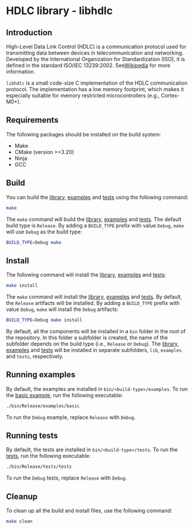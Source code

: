 # HDLC library - libhdlc

## Introduction

High-Level Data Link Control (HDLC) is a communication protocol used for transmitting data between devices in telecommunication and networking. Developed by the International Organization for Standardization (ISO), it is defined in the standard ISO/IEC 13239:2002. See[Wikipedia](https://en.wikipedia.org/wiki/High-Level_Data_Link_Control) for more information.

`libhdlc` is a small code-size C implementation of the HDLC communication protocol. The implementation has a low memory footprint, which makes it especially suitable for memory restricted microcontrollers (e.g., Cortex-M0+).

## Requirements

The following packages should be installed on the build system:

- Make
- CMake (version >=3.20)
- Ninja
- GCC

## Build

You can build the [library](./lib), [examples](./examples) and [tests](./tests) using the following command:

```sh
make
```

The `make` command will build the [library](./lib), [examples](./examples) and [tests](./tests). The default build type is `Release`. By adding a `BUILD_TYPE` prefix with value `Debug`, `make` will use `Debug` as the build type:

```sh
BUILD_TYPE=Debug make
```

## Install

The following command will install the [library](./lib), [examples](./examples) and [tests](./tests):

```sh
make install
```

The `make` command will install the [library](./lib), [examples](./examples) and [tests](./tests). By default, the `Release` artifacts will be installed. By adding a `BUILD_TYPE` prefix with value `Debug`, `make` will install the `Debug` artifacts:

```sh
BUILD_TYPE=Debug make install
```

By default, all the components will be installed in a `bin` folder in the root of the repository. In this folder a subfolder is created, the name of the subfolder depends on the build type (i.e., `Release` or `Debug`). The [library](./lib), [examples](./examples) and [tests](./tests) will be installed in separate subfolders, `lib`, `examples` and `tests`, respectively.

## Running examples

By default, the examples are installed in `bin/<build-type>/examples`. To run the [basic example](./examples/basic/src/main.c), run the following executable:

```sh
./bin/Release/examples/basic
```

To run the `Debug` example, replace `Release` with `Debug`.

## Running tests

By default, the tests are installed in `bin/<build-type>/tests`. To run the [tests](./tests/src/main.cpp), run the following executable:

```sh
./bin/Release/tests/tests
```

To run the `Debug` tests, replace `Release` with `Debug`.

## Cleanup

To clean up all the build and install files, use the following command:

```sh
make clean
```
